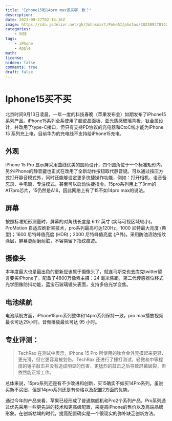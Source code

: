 ```yaml
---
title: "Iphone15和14pro max该买哪一款？"
description: 
date: 2023-09-27T02:16:16Z
image: https://cdn.jsdelivr.net/gh/Johnsmart/PokeAI/photos/20230927014246.png
categories:
    - 科技
tags:
    - iPhone
    - Apple
math: 
license: 
hidden: false
comments: true
draft: false
---
```


# Iphone15买不买

北京时间9月13日凌晨，一年一度的科技春晚（苹果发布会）如期发布了iPhone15系列产品。iPhone15系列全系使用了超瓷晶面板、亚光质感玻璃背板、钛金属设计，并改用了type-C接口，但只有支持PD协议的充电器和CtoC线才能为iPhone 15 系列充上电，目前华为的充电线不支持给iPhone15充电。

## 外观

iPhone 15 Pro 显示屏采用曲线优美的圆角设计，四个圆角位于一个标准矩形内。另外iPhone的靜音鍵也正式在改用了全新动作按钮取代静音键。可以通过按压方式打开静音模式外，同时还能够设定更多快捷操作功能，例如：打开相机、语音备忘录、手电筒、专注模式，甚至可以启动快捷指令。15pro系列用上了3nm的A17pro芯片，15仍然是A16，因此网络上有了15不如14pro max的说法。

## 屏幕

按照标准矩形测量时，屏幕的对角线长度是 6.12 英寸 (实际可视区域较小)。ProMotion 自适应刷新率技术，pro系列最高可达120Hz，1000 尼特最大亮度 (典型)；1600 尼特峰值亮度 (HDR)；2000 尼特峰值亮度 (户外)。采用防油渍防指纹涂层，屏幕更耐磨耐脏，不容易留下指纹痕迹。

## 摄像头

本年度最大也是最出色的更新应该属于摄像头了，就连马斯克也去库克twitter留言要买iPhone了。配备了4800万像素主摄：24 毫米焦距，第二代传感器位移式光学图像防抖功能，蓝宝石玻璃镜头表面，支持多倍光学变焦。

## 电池续航

电池续航方面，iPhone15pro系列整体和14pro系列保持一致，pro max播放视频最长可达29小时，音频播放最长可达 95 小时。



## 专业评测：
> TechRax 在测试中表示，iPhone 15 Pro 所使用的钛合金外壳摸起来更轻、更光滑，但它更容易被划伤。TechRax 还进行了捶打测试，轻微和中等程度的锤子敲击并没有造成明显的伤害，更猛烈的敲击之后导致屏幕破裂，但依然能正常工作。

总体来说，15pro系列还是有不少改进和创新，买15确实不如买14Pro系列，虽说买新不买旧，但是14pro系列还是有价格以及配置2方面的优势。

通过今年的产品来看，苹果已经形成了普通旗舰机和Pro2个系列产品，Pro系列通过优先采用一些更先进的技术和更高级配置，来提高iPhone的售价以及高端品牌形象。在创新枯竭的时代，提高配置确实是一个很现实的弥补缺乏创新方法。